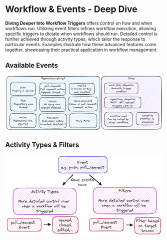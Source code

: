 # Workflow & Events - Deep Dive

**Diving Deeper Into Workflow Triggers** offers control on how and when workflows run. Utilizing event filters refines workflow execution, allowing specific triggers to dictate when workflows should run. Detailed control is further achieved through activity types, which tailor the response to particular events. Examples illustrate how these advanced features come together, showcasing their practical application in workflow management.

## Available Events

![events](./images/events.excalidraw.png)

## Activity Types & Filters

![activity types and filters](./images/activity-types-filters.excalidraw.png)
